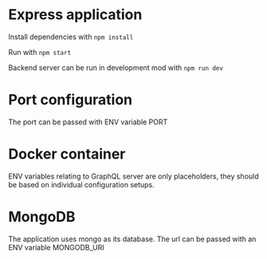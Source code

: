 # Express application

Install dependencies with `npm install`

Run with `npm start`

Backend server can be run in development mod with `npm run dev`

# Port configuration

The port can be passed with ENV variable PORT

# Docker container

ENV variables relating to GraphQL server are only placeholders,
they should be based on individual configuration setups.

# MongoDB

The application uses mongo as its database.
The url can be passed with an ENV variable MONGODB_URI

